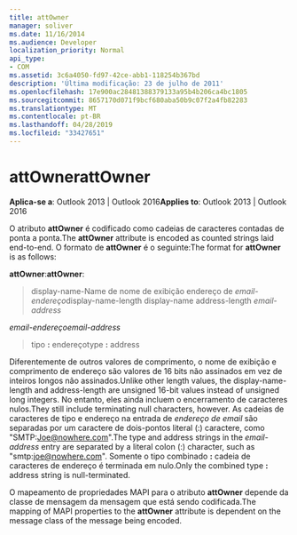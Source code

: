 ```yaml
---
title: attOwner
manager: soliver
ms.date: 11/16/2014
ms.audience: Developer
localization_priority: Normal
api_type:
- COM
ms.assetid: 3c6a4050-fd97-42ce-abb1-118254b367bd
description: 'Última modificação: 23 de julho de 2011'
ms.openlocfilehash: 17e900ac28481388379133a95b4b206ca4bc1805
ms.sourcegitcommit: 8657170d071f9bcf680aba50b9c07f2a4fb82283
ms.translationtype: MT
ms.contentlocale: pt-BR
ms.lasthandoff: 04/28/2019
ms.locfileid: "33427651"
---
```

# <a name="attowner"></a><span data-ttu-id="6eb6b-103">attOwner</span><span class="sxs-lookup"><span data-stu-id="6eb6b-103">attOwner</span></span>

  
  
<span data-ttu-id="6eb6b-104">**Aplica-se a**: Outlook 2013 | Outlook 2016</span><span class="sxs-lookup"><span data-stu-id="6eb6b-104">**Applies to**: Outlook 2013 | Outlook 2016</span></span> 
  
<span data-ttu-id="6eb6b-105">O atributo **attOwner** é codificado como cadeias de caracteres contadas de ponta a ponta.</span><span class="sxs-lookup"><span data-stu-id="6eb6b-105">The **attOwner** attribute is encoded as counted strings laid end-to-end.</span></span> <span data-ttu-id="6eb6b-106">O formato de **attOwner** é o seguinte:</span><span class="sxs-lookup"><span data-stu-id="6eb6b-106">The format for **attOwner** is as follows:</span></span> 
  
 <span data-ttu-id="6eb6b-107">**attOwner**:</span><span class="sxs-lookup"><span data-stu-id="6eb6b-107">**attOwner**:</span></span> 
  
> <span data-ttu-id="6eb6b-108">display-name-Name de nome de exibição endereço de _email-endereço_</span><span class="sxs-lookup"><span data-stu-id="6eb6b-108">display-name-length display-name address-length  _email-address_</span></span>
    
 <span data-ttu-id="6eb6b-109">_email-endereço_</span><span class="sxs-lookup"><span data-stu-id="6eb6b-109">_email-address_</span></span>
  
> <span data-ttu-id="6eb6b-110">tipo **:** endereço</span><span class="sxs-lookup"><span data-stu-id="6eb6b-110">type **:** address</span></span> 
    
<span data-ttu-id="6eb6b-111">Diferentemente de outros valores de comprimento, o nome de exibição e comprimento de endereço são valores de 16 bits não assinados em vez de inteiros longos não assinados.</span><span class="sxs-lookup"><span data-stu-id="6eb6b-111">Unlike other length values, the display-name-length and address-length are unsigned 16-bit values instead of unsigned long integers.</span></span> <span data-ttu-id="6eb6b-112">No entanto, eles ainda incluem o encerramento de caracteres nulos.</span><span class="sxs-lookup"><span data-stu-id="6eb6b-112">They still include terminating null characters, however.</span></span> <span data-ttu-id="6eb6b-113">As cadeias de caracteres de tipo e endereço na entrada de _endereço de email_ são separadas por um caractere de dois-pontos literal (:) caractere, como "SMTP:Joe@nowhere.com".</span><span class="sxs-lookup"><span data-stu-id="6eb6b-113">The type and address strings in the  _email-address_ entry are separated by a literal colon (:) character, such as "smtp:joe@nowhere.com".</span></span> <span data-ttu-id="6eb6b-114">Somente o tipo combinado **:** cadeia de caracteres de endereço é terminada em nulo.</span><span class="sxs-lookup"><span data-stu-id="6eb6b-114">Only the combined type **:** address string is null-terminated.</span></span>
  
<span data-ttu-id="6eb6b-115">O mapeamento de propriedades MAPI para o atributo **attOwner** depende da classe de mensagem da mensagem que está sendo codificada.</span><span class="sxs-lookup"><span data-stu-id="6eb6b-115">The mapping of MAPI properties to the **attOwner** attribute is dependent on the message class of the message being encoded.</span></span> 
  

